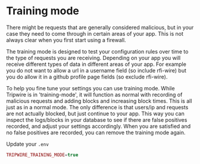 # Training mode
There might be requests that are generally considered malicious, but in your case they need to come through in certain areas of your app.
This is not always clear when you first start using a firewall.

The training mode is designed to test your configuration rules over time to the type of requests you are receiving. 
Depending on your app you will receive different types of data in different areas of your app.
For example you do not want to allow a url in a username field (so include rfi-wire) but you do allow it in a github profile page fields (so exclude rfi-wire).

To help you fine tune your settings you can use training mode. While Tripwire is in 'training-mode', it will function as normal with recording of malicious requests and adding blocks and increasing block times.
This is all just as in a normal mode. The only difference is that users/ip and requests are not actually blocked, but just continue to your app.
This way you can inspect the logs/blocks in your database to see if there are false positives recorded, and adjust your settings accordingly.
When you are satisfied and no false positives are recorded, you can remove the training mode again.

Update your ```.env```

``` php
TRIPWIRE_TRAINING_MODE=true
```
